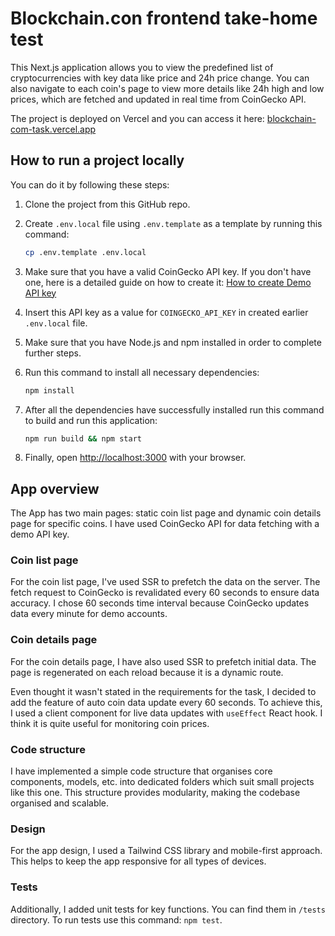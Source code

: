 # Blockchain.con frontend take-home test

This Next.js application allows you to view the predefined list of cryptocurrencies with key data like price and 24h price change. You can also navigate to each coin's page to view more details like 24h high and low prices, which are fetched and updated in real time from CoinGecko API.

The project is deployed on Vercel and you can access it here: [blockchain-com-task.vercel.app](https://blockchain-com-task.vercel.app)

## How to run a project locally

You can do it by following these steps:

1. Clone the project from this GitHub repo.
2. Create `.env.local` file using `.env.template` as a template by running this command:

   ```bash
   cp .env.template .env.local
   ```

3. Make sure that you have a valid CoinGecko API key. If you don't have one, here is a detailed guide on how to create it: [How to create Demo API key](https://support.coingecko.com/hc/en-us/articles/21880397454233-User-Guide-How-to-sign-up-for-CoinGecko-Demo-API-and-generate-an-API-key)
4. Insert this API key as a value for `COINGECKO_API_KEY` in created earlier `.env.local` file.
5. Make sure that you have Node.js and npm installed in order to complete further steps.
6. Run this command to install all necessary dependencies:

   ```bash
   npm install
   ```

7. After all the dependencies have successfully installed run this command to build and run this application:

   ```bash
   npm run build && npm start
   ```

8. Finally, open [http://localhost:3000](http://localhost:3000) with your browser.

## App overview

The App has two main pages: static coin list page and dynamic coin details page for specific coins. I have used CoinGecko API for data fetching with a demo API key.

### Coin list page

For the coin list page, I've used SSR to prefetch the data on the server. The fetch request to CoinGecko is revalidated every 60 seconds to ensure data accuracy. I chose 60 seconds time interval because CoinGecko updates data every minute for demo accounts.

### Coin details page

For the coin details page, I have also used SSR to prefetch initial data. The page is regenerated on each reload because it is a dynamic route.

Even thought it wasn't stated in the requirements for the task, I decided to add the feature of auto coin data update every 60 seconds. To achieve this, I used a client component for live data updates with `useEffect` React hook. I think it is quite useful for monitoring coin prices.

### Code structure

I have implemented a simple code structure that organises core components, models, etc. into dedicated folders which suit small projects like this one.
This structure provides modularity, making the codebase organised and scalable.

### Design

For the app design, I used a Tailwind CSS library and mobile-first approach. This helps to keep the app responsive for all types of devices.

### Tests

Additionally, I added unit tests for key functions. You can find them in `/tests` directory. To run tests use this command: `npm test`.
